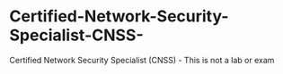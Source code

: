 # Certified-Network-Security-Specialist-CNSS-
Certified Network Security Specialist (CNSS) - This is not a lab or exam
